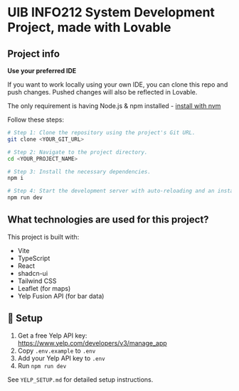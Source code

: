 # UIB INFO212 System Development Project, made with Lovable

## Project info

**Use your preferred IDE**

If you want to work locally using your own IDE, you can clone this repo and push changes. Pushed changes will also be reflected in Lovable.

The only requirement is having Node.js & npm installed - [install with nvm](https://github.com/nvm-sh/nvm#installing-and-updating)

Follow these steps:

```sh
# Step 1: Clone the repository using the project's Git URL.
git clone <YOUR_GIT_URL>

# Step 2: Navigate to the project directory.
cd <YOUR_PROJECT_NAME>

# Step 3: Install the necessary dependencies.
npm i

# Step 4: Start the development server with auto-reloading and an instant preview.
npm run dev
```

## What technologies are used for this project?

This project is built with:

- Vite
- TypeScript
- React
- shadcn-ui
- Tailwind CSS
- Leaflet (for maps)
- Yelp Fusion API (for bar data)

## 🔑 Setup

1. Get a free Yelp API key: https://www.yelp.com/developers/v3/manage_app
2. Copy `.env.example` to `.env`
3. Add your Yelp API key to `.env`
4. Run `npm run dev`

See `YELP_SETUP.md` for detailed setup instructions.
